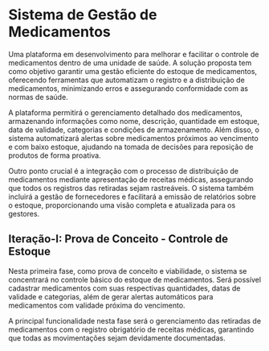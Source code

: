 # Sistema de Gestão de Medicamentos

Uma plataforma em desenvolvimento para melhorar e facilitar o controle de medicamentos dentro de uma unidade de saúde. A solução proposta tem como objetivo garantir uma gestão eficiente do estoque de medicamentos, oferecendo ferramentas que automatizam o registro e a distribuição de medicamentos, minimizando erros e assegurando conformidade com as normas de saúde.

A plataforma permitirá o gerenciamento detalhado dos medicamentos, armazenando informações como nome, descrição, quantidade em estoque, data de validade, categorias e condições de armazenamento. Além disso, o sistema automatizará alertas sobre medicamentos próximos ao vencimento e com baixo estoque, ajudando na tomada de decisões para reposição de produtos de forma proativa.

Outro ponto crucial é a integração com o processo de distribuição de medicamentos mediante apresentação de receitas médicas, assegurando que todos os registros das retiradas sejam rastreáveis. O sistema também incluirá a gestão de fornecedores e facilitará a emissão de relatórios sobre o estoque, proporcionando uma visão completa e atualizada para os gestores.

## Iteração-I: Prova de Conceito - Controle de Estoque

Nesta primeira fase, como prova de conceito e viabilidade, o sistema se concentrará no controle básico do estoque de medicamentos. Será possível cadastrar medicamentos com suas respectivas quantidades, datas de validade e categorias, além de gerar alertas automáticos para medicamentos com validade próxima do vencimento.

A principal funcionalidade nesta fase será o gerenciamento das retiradas de medicamentos com o registro obrigatório de receitas médicas, garantindo que todas as movimentações sejam devidamente documentadas.

